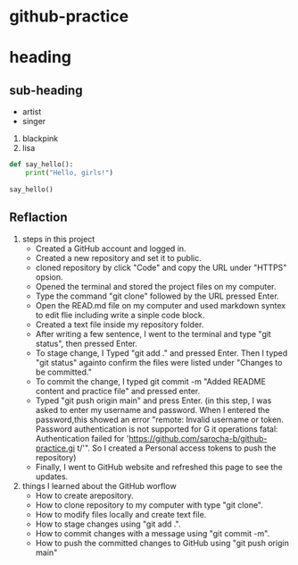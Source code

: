 # github-practice
# heading
## sub-heading
- artist
- singer
1. blackpink
2. lisa

```python
def say_hello():
    print("Hello, girls!")
    
say_hello()
```

## Reflaction
1. steps in this project
   - Created a GitHub account and logged in.
   - Created a new repository and set it to public.
   - cloned repository by click "Code" and copy the URL under "HTTPS" opsion.
   - Opened the terminal and stored the project files on my computer.
   - Type the command "git clone" followed by the URL pressed Enter.
   - Open the READ.md file on my computer and used markdown syntex to edit flie including write a sinple code block.
   - Created a text file inside my repository folder.
   - After writing a few sentence, I went to the terminal and type "git status", then pressed Enter.
   - To stage change, I Typed "git add ." and pressed Enter. Then I typed "git status" againto confirm the files were listed under "Changes to be committed."
   - To commit the change, I typed git commit -m "Added README content and practice file" and pressed enter.
   - Typed "git push origin main" and press Enter. (in this step, I was asked to enter my username and password. When I entered the password,this showed an error "remote: Invalid username or token. Password authentication is not supported for G it operations
fatal: Authentication failed for 'https://github.com/sarocha-b/github-practice.gi
t/'". So I created a Personal access tokens to push the repository)
   - Finally, I went to GitHub website and refreshed this page to see the updates.
2. things I learned about the GitHub worflow
   - How to create arepository.
   - How to clone repository to my computer with type "git clone".
   - How to modify files locally and create text file.
   - How to stage changes using "git add .".
   - How to commit changes with a message using "git commit -m".
   - How to push the committed changes to GitHub using "git push origin main"